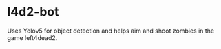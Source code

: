 # l4d2-bot
Uses Yolov5 for object detection and helps aim and shoot zombies in the game left4dead2.

